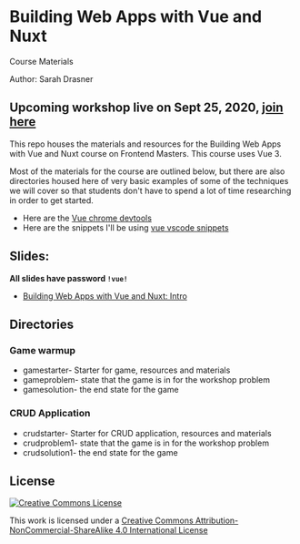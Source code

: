 # Building Web Apps with Vue and Nuxt
Course Materials

Author: Sarah Drasner

## Upcoming workshop live on Sept 25, 2020, [join here](https://frontendmasters.com/workshops/building-apps-vue/)

This repo houses the materials and resources for the Building Web Apps with Vue and Nuxt course on Frontend Masters. This course uses Vue 3.

Most of the materials for the course are outlined below, but there are also directories housed here of very basic examples of some of the techniques we will cover so that students don't have to spend a lot of time researching in order to get started. 

- Here are the [Vue chrome devtools](https://chrome.google.com/webstore/detail/vuejs-devtools/nhdogjmejiglipccpnnnanhbledajbpd?hl=en)
- Here are the snippets I'll be using [vue vscode snippets](https://marketplace.visualstudio.com/items?itemName=sdras.vue-vscode-snippets)

## Slides:

**All slides have password `!vue!`**

- [Building Web Apps with Vue and Nuxt: Intro](https://slides.com/sdrasner/vueapps1?token=ov5v8sUr)

## Directories

### Game warmup

- gamestarter- Starter for game, resources and materials
- gameproblem- state that the game is in for the workshop problem
- gamesolution- the end state for the game

### CRUD Application

- crudstarter- Starter for CRUD application, resources and materials
- crudproblem1- state that the game is in for the workshop problem
- crudsolution1- the end state for the game

## License

[![Creative Commons License](https://i.creativecommons.org/l/by-nc-sa/4.0/88x31.png)](http://creativecommons.org/licenses/by-nc-sa/4.0/)

This work is licensed under a [Creative Commons Attribution-NonCommercial-ShareAlike 4.0 International License](http://creativecommons.org/licenses/by-nc-sa/4.0/)
